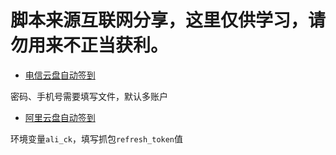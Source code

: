 # 脚本来源互联网分享，这里仅供学习，请勿用来不正当获利。

* [电信云盘自动签到](https://raw.githubusercontent.com/SStarbuckS/auto_scripts/main/189Cloud-Checkin.py)

密码、手机号需要填写文件，默认多账户

* [阿里云盘自动签到](https://raw.githubusercontent.com/SStarbuckS/auto_scripts/main/aliDriveCheckIn.py)

环境变量`ali_ck`，填写抓包`refresh_token`值
